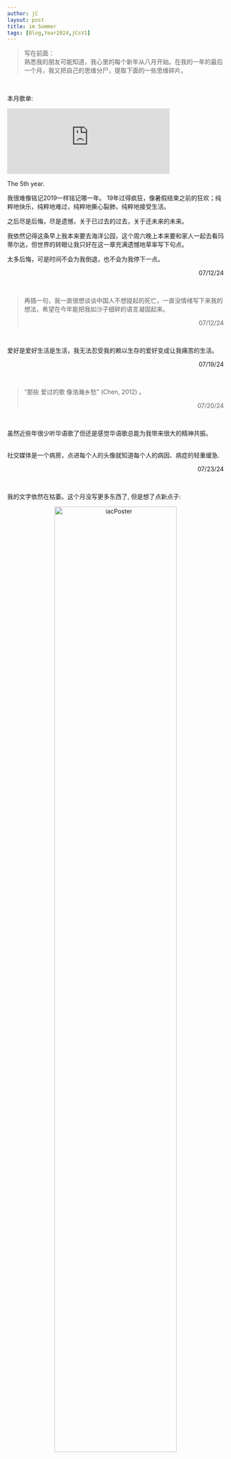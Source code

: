 ```yaml
---
author: jC
layout: post
title: im Sommer
tags: [Blog,Year2024,jCsV1]
---
```


> 写在前面： <br>  熟悉我的朋友可能知道，我心里的每个新年从八月开始。在我的一年的最后一个月，我又把自己的思维分尸，提取下面的一些思维碎片。

 <br> 
 
 本月歌单: 
 
<iframe src="https://open.spotify.com/embed/playlist/1Ge1iN1o2085iy1fef5zM2?utm_source=generator" width="75%" height="152" frameBorder="0" allowtransparency="true"></iframe>   

<br>

The 5th year. 

我很难像铭记2019一样铭记哪一年。 19年过得疯狂，像暑假结束之前的狂欢；纯粹地快乐，纯粹地难过，纯粹地撕心裂肺，纯粹地接受生活。

之后尽是后悔，尽是遗憾，关于已过去的过去，关于还未来的未来。

我依然记得这条早上我本来要去海洋公园，这个周六晚上本来要和家人一起去看玛蒂尔达，但世界的转眼让我只好在这一章充满遗憾地草率写下句点。

太多后悔，可是时间不会为我倒退，也不会为我停下一点。

<p align="right">07/12/24</p> 

<br>

> 再插一句，我一直很想谈谈中国人不想提起的死亡，一直没情绪写下来我的想法，希望在今年能把我如沙子细碎的语言凝固起来。
> <p align="right">07/12/24</p> 

<br>

爱好是爱好生活是生活，我无法忍受我的赖以生存的爱好变成让我痛苦的生活。

 <p align="right">07/19/24</p> 


<br>

> “那些 爱过的歌 像浩瀚乡愁” (Chen, 2012) 。
> <p align="right">07/20/24</p> 

<br>

虽然近些年很少听华语歌了但还是感觉华语歌总能为我带来很大的精神共振。

<br>
社交媒体是一个病房，点进每个人的头像就知道每个人的病因、病症的轻重缓急.

<p align="right">07/23/24</p> 

<br>

我的文字依然在枯萎。这个月没写更多东西了, 但是想了点新点子:  <br>

 <p align="middle"> <img src="https://ice.frostsky.com/2024/07/25/16c51be12c207bb4fb459964f0197686.png" alt="iacPoster" width="75%">
 <br>正在持续构思中，希望八月可以把整理出来的歌放到歌单里。
</p> 

